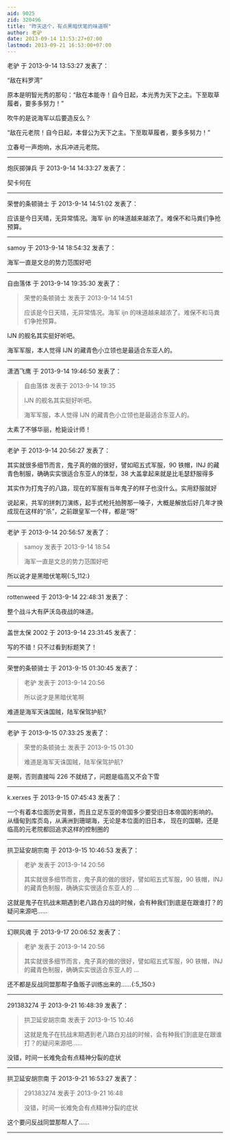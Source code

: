 ```yaml
---
aid: 9025
zid: 320496
title: "昨天这个，有点黑暗伏笔的味道啊"
author: 老驴
date: 2013-09-14 13:53:27+07:00
lastmod: 2013-09-21 16:53:00+07:00
---
```


老驴 于 2013-9-14 13:53:27 发表了：

“敌在料罗湾”

原本是明智光秀的那句：“敌在本能寺！自今日起，本光秀为天下之主。下至取草履者，要多多努力！”

吹牛的是说海军以后要造反么？

“敌在元老院！自今日起，本督公为天下之主。下至取草履者，要多多努力！”

立春号一声炮响，水兵冲进元老院。

---

炮灰掷弹兵 于 2013-9-14 14:33:27 发表了：

契卡何在

---

荣誉的条顿骑士 于 2013-9-14 14:51:02 发表了：

应该是今日天晴，无异常情况。海军 ijn 的味道越来越浓了。难保不和马粪们争抢预算。

---

samoy 于 2013-9-14 18:54:32 发表了：

海军一直是文总的势力范围好吧

---

自由落体 于 2013-9-14 19:35:30 发表了：

> 荣誉的条顿骑士 发表于 2013-9-14 14:51
>
> 应该是今日天晴，无异常情况。海军 ijn 的味道越来越浓了。难保不和马粪们争抢预算。

IJN 的舰名其实挺好听吧。

海军军服，本人觉得 IJN 的藏青色小立领也是最适合东亚人的。

---

潇洒飞鹰 于 2013-9-14 19:46:50 发表了：

> 自由落体 发表于 2013-9-14 19:35
>
> IJN 的舰名其实挺好听吧。
>
> 海军军服，本人觉得 IJN 的藏青色小立领也是最适合东亚人的。

太素了不够华丽，枪毙设计师！

---

老驴 于 2013-9-14 20:56:27 发表了：

其实就很多细节而言，鬼子真的做的很好，譬如昭五式军服，90 铁帽，INJ 的藏青色制服，确确实实很适合东亚人的体型，38 大盖拿起来就是比毛瑟舒服得多

其实作为打鬼子的八路，现在的军服有当年鬼子的样子也没什么。实用舒服就好

说起来，共军的拼刺刀演练，起手式枪托拍胯那一嗓子，大概是解放后好几年才换成现在这样的“杀”，之前跟皇军一个样，都是“呀”

---

老驴 于 2013-9-14 20:56:57 发表了：

> samoy 发表于 2013-9-14 18:54
>
> 海军一直是文总的势力范围好吧

所以说才是黑暗伏笔啊{:5_112:}

---

rottenweed 于 2013-9-14 22:48:31 发表了：

整个战斗大有萨沃岛夜战的味道。

---

盖世太保 2002 于 2013-9-14 23:31:45 发表了：

写的不错！只不过看到标题笑了！

---

荣誉的条顿骑士 于 2013-9-15 01:30:45 发表了：

> 老驴 发表于 2013-9-14 20:56
>
> 所以说才是黑暗伏笔啊

难道是海军天诛国贼，陆军保驾护航?

---

老驴 于 2013-9-15 07:33:25 发表了：

> 荣誉的条顿骑士 发表于 2013-9-15 01:30
>
> 难道是海军天诛国贼，陆军保驾护航?

是啊，否则直接叫 226 不就结了，问题是临高又不会下雪

---

k.xerxes 于 2013-9-15 07:45:43 发表了：

一个有着本位面历史背景，而且立足东亚的帝国多少要受旧日本帝国的影响的。 从缅甸到库页岛，从满洲到珊瑚海，无论是本位面的旧日本， 现在的国朝，还是临高的元老院都回追求这样的控制圈的

---

拱卫延安胡宗南 于 2013-9-15 10:46:53 发表了：

> 老驴 发表于 2013-9-14 20:56
>
> 其实就很多细节而言，鬼子真的做的很好，譬如昭五式军服，90 铁帽，INJ 的藏青色制服，确确实实很适合东亚人的 ...

这就是鬼子在抗战末期遇到老八路白刃战的时候，会有种我们到底是在跟谁打？的疑问来源吧……

---

幻暝风魂 于 2013-9-17 20:06:52 发表了：

> 老驴 发表于 2013-9-14 20:56
>
> 其实就很多细节而言，鬼子真的做的很好，譬如昭五式军服，90 铁帽，INJ 的藏青色制服，确确实实很适合东亚人的 ...

还不都是反战同盟那帮子鱼贩子训练出来的……{:5_150:}

---

291383274 于 2013-9-21 16:48:39 发表了：

> 拱卫延安胡宗南 发表于 2013-9-15 10:46
>
> 这就是鬼子在抗战末期遇到老八路白刃战的时候，会有种我们到底是在跟谁打？的疑问来源吧……

没错，时间一长难免会有点精神分裂的症状

---

拱卫延安胡宗南 于 2013-9-21 16:53:27 发表了：

> 291383274 发表于 2013-9-21 16:48
>
> 没错，时间一长难免会有点精神分裂的症状

这个要问反战同盟那帮人了……

---
